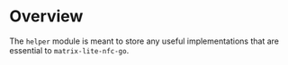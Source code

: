 # Overview

The `helper` module is meant to store any useful implementations that are essential to `matrix-lite-nfc-go`.
